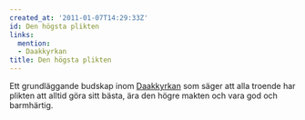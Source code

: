 ```yaml
---
created_at: '2011-01-07T14:29:33Z'
id: Den högsta plikten
links:
  mention:
  - Daakkyrkan
title: Den högsta plikten
---
```


Ett grundläggande budskap inom [Daakkyrkan] som säger att alla troende har plikten att alltid göra
sitt bästa, ära den högre makten och vara god och barmhärtig.

  [Daakkyrkan]: Daakkyrkan